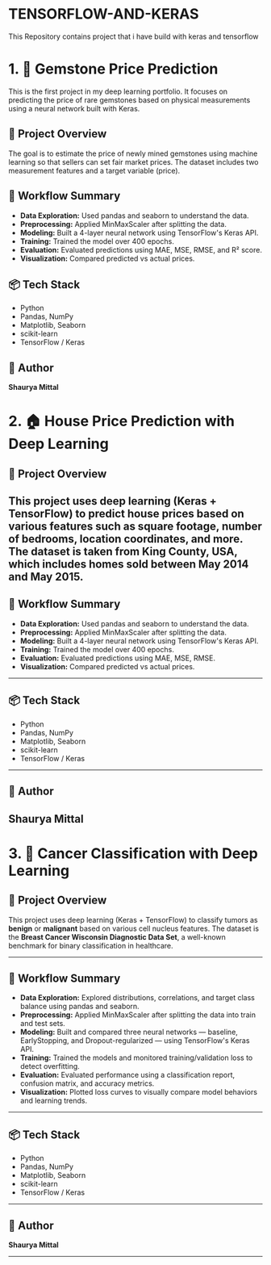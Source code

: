 # TENSORFLOW-AND-KERAS
This Repository contains project that i have build with keras and tensorflow

# 1. 💎 Gemstone Price Prediction

This is the first project in my deep learning portfolio. It focuses on predicting the price of rare gemstones based on physical measurements using a neural network built with Keras.

## 📌 Project Overview

The goal is to estimate the price of newly mined gemstones using machine learning so that sellers can set fair market prices. The dataset includes two measurement features and a target variable (price).

## 🚀 Workflow Summary

- **Data Exploration:** Used pandas and seaborn to understand the data.
- **Preprocessing:** Applied MinMaxScaler after splitting the data.
- **Modeling:** Built a 4-layer neural network using TensorFlow's Keras API.
- **Training:** Trained the model over 400 epochs.
- **Evaluation:** Evaluated predictions using MAE, MSE, RMSE, and R² score.
- **Visualization:** Compared predicted vs actual prices.

## 📦 Tech Stack

- Python
- Pandas, NumPy
- Matplotlib, Seaborn
- scikit-learn
- TensorFlow / Keras

## 👤 Author

**Shaurya Mittal**


# 2. 🏠	 House Price Prediction with Deep Learning

## 📌 Project Overview

This project uses deep learning (Keras + TensorFlow) to predict house prices based on various features such as square footage, number of bedrooms, location coordinates, and more. The dataset is taken from **King County, USA**, which includes homes sold between May 2014 and May 2015.
---
## 🚀 Workflow Summary

- **Data Exploration:** Used pandas and seaborn to understand the data.
- **Preprocessing:** Applied MinMaxScaler after splitting the data.
- **Modeling:** Built a 4-layer neural network using TensorFlow's Keras API.
- **Training:** Trained the model over 400 epochs.
- **Evaluation:** Evaluated predictions using MAE, MSE, RMSE.
- **Visualization:** Compared predicted vs actual prices.
---
## 📦 Tech Stack

- Python
- Pandas, NumPy
- Matplotlib, Seaborn
- scikit-learn
- TensorFlow / Keras
---
## 👤 Author

**Shaurya Mittal**
---
# 3. 🧬 Cancer Classification with Deep Learning

## 📌 Project Overview

This project uses deep learning (Keras + TensorFlow) to classify tumors as **benign** or **malignant** based on various cell nucleus features. The dataset is the **Breast Cancer Wisconsin Diagnostic Data Set**, a well-known benchmark for binary classification in healthcare.

---

## 🚀 Workflow Summary

- **Data Exploration:** Explored distributions, correlations, and target class balance using pandas and seaborn.
- **Preprocessing:** Applied MinMaxScaler after splitting the data into train and test sets.
- **Modeling:** Built and compared three neural networks — baseline, EarlyStopping, and Dropout-regularized — using TensorFlow's Keras API.
- **Training:** Trained the models and monitored training/validation loss to detect overfitting.
- **Evaluation:** Evaluated performance using a classification report, confusion matrix, and accuracy metrics.
- **Visualization:** Plotted loss curves to visually compare model behaviors and learning trends.

---

## 📦 Tech Stack

- Python
- Pandas, NumPy
- Matplotlib, Seaborn
- scikit-learn
- TensorFlow / Keras

---

## 👤 Author

**Shaurya Mittal**

---
